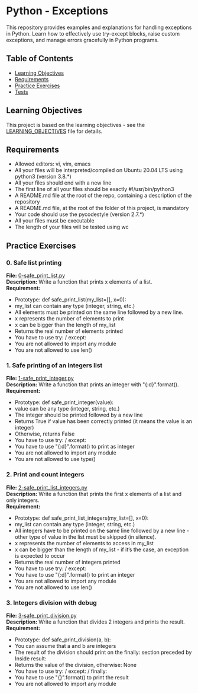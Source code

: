 # Python - Exceptions

This repository provides examples and explanations for handling exceptions in Python. Learn how to effectively use try-except blocks, raise custom exceptions, and manage errors gracefully in Python programs.

## Table of Contents
- [Learning Objectives](#learning-objectives)
- [Requirements](#requirements)
- [Practice Exercises](#practice-exercises)
- [Tests](#tests)

## Learning Objectives

This project is based on the learning objectives - see the [LEARNING_OBJECTIVES](https://github.com/Goaty-yagi/holbertonschool-higher_level_programming/blob/main/LEANING_OBJECTIVES.md) file for details.

## Requirements
- Allowed editors: vi, vim, emacs
- All your files will be interpreted/compiled on Ubuntu 20.04 LTS using python3 (version 3.8.*)
- All your files should end with a new line
- The first line of all your files should be exactly #!/usr/bin/python3
- A README.md file at the root of the repo, containing a description of the repository
- A README.md file, at the root of the folder of this project, is mandatory
- Your code should use the pycodestyle (version 2.7.*)
- All your files must be executable
- The length of your files will be tested using wc

## Practice Exercises

### 0. Safe list printing

**File:** [0-safe_print_list.py](https://github.com/Goaty-yagi/holbertonschool-higher_level_programming/blob/main/python-data_structures/0-safe_print_list.py)<br>
**Description:** Write a function that prints x elements of a list.<br>
**Requirement:** <br>
- Prototype: def safe_print_list(my_list=[], x=0):
- my_list can contain any type (integer, string, etc.)
- All elements must be printed on the same line followed by a new line.
- x represents the number of elements to print
- x can be bigger than the length of my_list
- Returns the real number of elements printed
- You have to use try: / except:
- You are not allowed to import any module
- You are not allowed to use len()


### 1. Safe printing of an integers list

**File:** [1-safe_print_integer.py](https://github.com/Goaty-yagi/holbertonschool-higher_level_programming/blob/main/python-data_structures/1-safe_print_integer.py)<br>
**Description:** Write a function that prints an integer with "{:d}".format().<br>
**Requirement:** <br>
- Prototype: def safe_print_integer(value):
- value can be any type (integer, string, etc.)
- The integer should be printed followed by a new line
- Returns True if value has been correctly printed (it means the value is an integer)
- Otherwise, returns False
- You have to use try: / except:
- You have to use "{:d}".format() to print as integer
- You are not allowed to import any module
- You are not allowed to use type()

### 2. Print and count integers

**File:** [2-safe_print_list_integers.py](https://github.com/Goaty-yagi/holbertonschool-higher_level_programming/blob/main/python-data_structures/2-safe_print_list_integers.py)<br>
**Description:** Write a function that prints the first x elements of a list and only integers.<br>
**Requirement:** <br>
- Prototype: def safe_print_list_integers(my_list=[], x=0):
- my_list can contain any type (integer, string, etc.)
- All integers have to be printed on the same line followed by a new line - other type of value in the list must be skipped (in silence).
- x represents the number of elements to access in my_list
- x can be bigger than the length of my_list - if it’s the case, an exception is expected to occur
- Returns the real number of integers printed
- You have to use try: / except:
- You have to use "{:d}".format() to print an integer
- You are not allowed to import any module
- You are not allowed to use len()

### 3. Integers division with debug

**File:** [3-safe_print_division.py](https://github.com/Goaty-yagi/holbertonschool-higher_level_programming/blob/main/python-data_structures/3-safe_print_division.py)<br>
**Description:** Write a function that divides 2 integers and prints the result.<br>
**Requirement:** <br>
- Prototype: def safe_print_division(a, b):
- You can assume that a and b are integers
- The result of the division should print on the finally: section preceded by Inside result:
- Returns the value of the division, otherwise: None
- You have to use try: / except: / finally:
- You have to use "{}".format() to print the result
- You are not allowed to import any module

